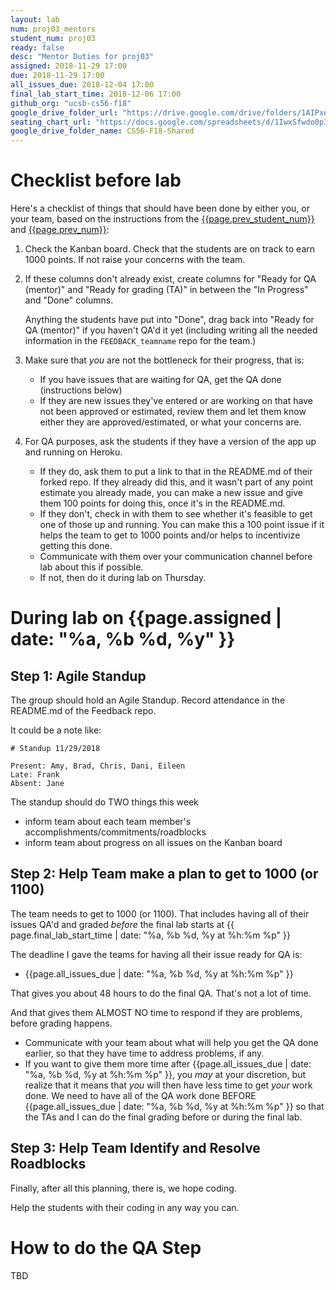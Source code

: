 ```yaml
---
layout: lab
num: proj03_mentors
student_num: proj03
ready: false
desc: "Mentor Duties for proj03"
assigned: 2018-11-29 17:00
due: 2018-11-29 17:00
all_issues_due: 2018-12-04 17:00
final_lab_start_time: 2018-12-06 17:00
github_org: "ucsb-cs56-f18"
google_drive_folder_url: "https://drive.google.com/drive/folders/1AIPxe23CNuz8ik_AHCseSw-hn-WV2IK6?usp=sharing"
seating_chart_url: "https://docs.google.com/spreadsheets/d/1IwxSfwdo0p38mooCNZpVPc2uzCRmowsLhqF8pEkaV3I/edit?usp=sharing"
google_drive_folder_name: CS56-F18-Shared
---
```


# Checklist before lab

Here's a checklist of things that should have been done by either you, or your team, based on the instructions from the [{{page.prev_student_num}}](/lab/{{page.prev_student_num}}/) and [{{page.prev_num}}](/lab/{{page.prev_num}}/):

1. Check the Kanban board.  Check that the students are on track to earn 1000 points.   If not raise your concerns with the team.

2. If these columns don't already exist, create columns for "Ready for QA (mentor)" and "Ready for grading (TA)" 
   in between the "In Progress" and "Done" columns.
   
   Anything the students have put into "Done", drag back into "Ready for QA (mentor)" if you haven't QA'd it yet
   (including writing all the needed information in the `FEEDBACK_teamname` repo for the team.)
   
3. Make sure that *you* are not the bottleneck for their progress, that is:
   * If you have issues that are waiting for QA, get the QA done (instructions below)
   * If they are new issues they've entered or are working on that have not been approved or estimated,
      review them and let them know either they are approved/estimated, or what your concerns are.
  
4. For QA purposes, ask the students if they have a version of the app up and running on Heroku.
   * If they do, ask them to put a link to that in the README.md of their forked repo.   If they already did
      this, and it wasn't part of any point estimate you already made, you can make a new issue and give them
      100 points for doing this, once it's in the README.md.
   * If they don't, check in with them to see whether it's feasible to get one of those up and running.
      You can make this a 100 point issue if it helps the team to get to 1000 points and/or helps to 
      incentivize getting this done.
   * Communicate with them over your communication channel before lab about this if possible.
   * If not, then do it during lab on Thursday.



# During lab on {{page.assigned | date: "%a, %b %d, %y"  }}

## Step 1: Agile Standup

The group should hold an Agile Standup.   Record attendance in the README.md of the Feedback repo.

It could be a note like:

```
# Standup 11/29/2018

Present: Amy, Brad, Chris, Dani, Eileen
Late: Frank
Absent: Jane
```

The standup should do TWO things this week
* inform team about each team member's accomplishments/commitments/roadblocks
* inform team about progress on all issues on the Kanban board

## Step 2: Help Team make a plan to get to 1000 (or 1100)

The team needs to get to 1000 (or 1100).  That includes having all of their issues QA'd and graded 
*before* the final lab starts at {{ page.final_lab_start_time | date: "%a, %b %d, %y at %h:%m %p"  }}

The deadline I gave the teams for having all their issue ready for QA is:
* {{page.all_issues_due | date: "%a, %b %d, %y at %h:%m %p"  }}

That gives you about 48 hours to do the final QA.  That's not a lot of time.

And that gives them ALMOST NO time to respond if they are problems, before grading happens.

* Communicate with your team about what will help you get the QA done earlier, 
   so that they have time to address problems, if any.
* If you want to give them more time after {{page.all_issues_due | date: "%a, %b %d, %y at %h:%m %p"  }}, you 
   *may* at your discretion, but realize that it means that *you* will then have less time to get *your* work
   done.  We need to have all of the QA work done BEFORE {{page.all_issues_due | date: "%a, %b %d, %y at %h:%m %p"  }}
   so that the TAs and I can do the final grading before or during the final lab.

## Step 3: Help Team Identify and Resolve Roadblocks

Finally, after all this planning, there is, we hope coding.  

Help the students with their coding in any way you can.

# How to do the QA Step

TBD
